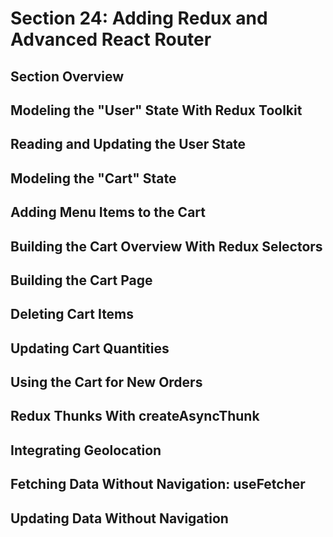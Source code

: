 # Section 24: Adding Redux and Advanced React Router

## Section Overview

## Modeling the "User" State With Redux Toolkit

## Reading and Updating the User State

## Modeling the "Cart" State

## Adding Menu Items to the Cart

## Building the Cart Overview With Redux Selectors

## Building the Cart Page

## Deleting Cart Items

## Updating Cart Quantities

## Using the Cart for New Orders

## Redux Thunks With createAsyncThunk

## Integrating Geolocation

## Fetching Data Without Navigation: useFetcher

## Updating Data Without Navigation
